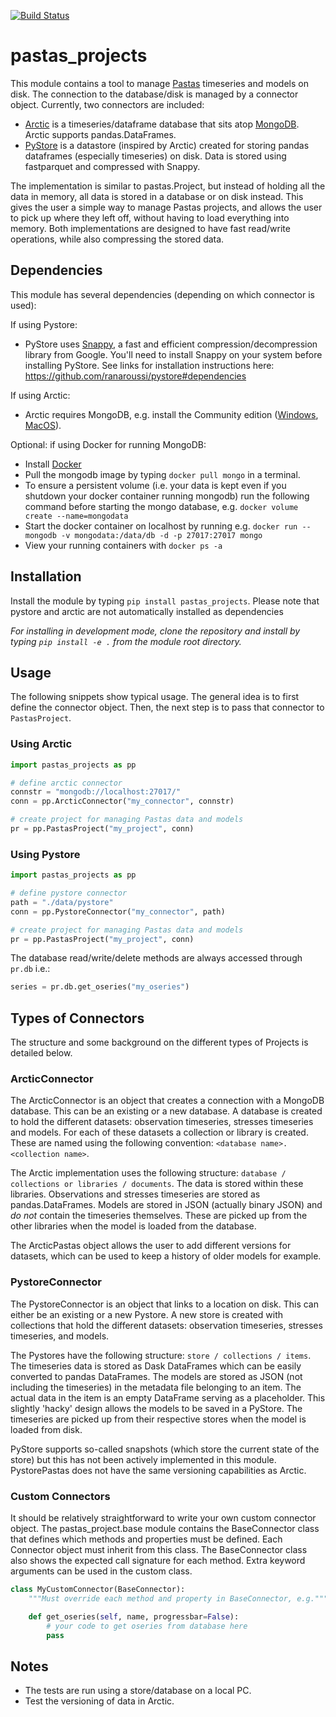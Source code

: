 [![Build Status](https://travis-ci.com/ArtesiaWater/pastas_projects.svg?branch=master)](https://travis-ci.com/ArtesiaWater/pastas_projects)

# pastas_projects

This module contains a tool to manage [Pastas](https://pastas.readthedocs.io/en/latest/) timeseries and models on disk. The connection to the database/disk is managed by a connector object. Currently, two connectors are included:
- [Arctic](https://arctic.readthedocs.io/en/latest/) is a timeseries/dataframe database that sits atop [MongoDB](https://www.mongodb.com). Arctic supports pandas.DataFrames.
- [PyStore](https://github.com/ranaroussi/pystore) is a datastore (inspired by Arctic) created for storing pandas dataframes (especially timeseries) on disk. Data is stored using fastparquet and compressed with Snappy.

The implementation is similar to pastas.Project, but instead of holding all the data in memory, all data is stored in a database or on disk instead. This gives the user a simple way to manage Pastas projects, and allows the user to pick up where they left off, without having to load everything into memory. Both implementations are designed to have fast read/write operations, while also compressing the stored data.

## Dependencies
This module has several dependencies (depending on which connector is used):

If using Pystore:
- PyStore uses [Snappy](http://google.github.io/snappy/), a fast and efficient compression/decompression library from Google. You'll need to install Snappy on your system before installing PyStore. See links for installation instructions here: https://github.com/ranaroussi/pystore#dependencies

If using Arctic:
- Arctic requires MongoDB, e.g. install the Community edition ([Windows](https://fastdl.mongodb.org/win32/mongodb-win32-x86_64-2012plus-4.2.1-signed.msi), [MacOS](https://fastdl.mongodb.org/osx/mongodb-macos-x86_64-4.2.1.tgz)).

Optional: if using Docker for running MongoDB:
- Install [Docker](https://www.docker.com/products/docker-desktop)
- Pull the mongodb image by typing `docker pull mongo` in a terminal.
- To ensure a persistent volume (i.e. your data is kept even if you shutdown your docker container running mongodb) run the following command before starting the mongo database, e.g. `docker volume create --name=mongodata`
- Start the docker container on localhost by running e.g. `docker run --mongodb -v mongodata:/data/db -d -p 27017:27017 mongo`
- View your running containers with `docker ps -a`

## Installation
Install the module by typing `pip install pastas_projects`. Please note that pystore and arctic are not automatically installed as dependencies

_For installing in development mode, clone the repository and install by typing `pip install -e .` from the module root directory._

## Usage
The following snippets show typical usage. The general idea is to first define the connector object. Then, the next step is to pass that connector to `PastasProject`.

### Using Arctic

```python
import pastas_projects as pp

# define arctic connector
connstr = "mongodb://localhost:27017/"
conn = pp.ArcticConnector("my_connector", connstr)

# create project for managing Pastas data and models
pr = pp.PastasProject("my_project", conn)
```
### Using Pystore

```python
import pastas_projects as pp

# define pystore connector
path = "./data/pystore"
conn = pp.PystoreConnector("my_connector", path)

# create project for managing Pastas data and models
pr = pp.PastasProject("my_project", conn)
```

The database read/write/delete methods are always accessed through `pr.db` i.e.:
```python
series = pr.db.get_oseries("my_oseries")
```

## Types of Connectors

The structure and some background on the different types of Projects is detailed below.

### ArcticConnector
The ArcticConnector is an object that creates a connection with a MongoDB database. This can be an existing or a new database. A database is created to hold the different datasets: observation timeseries, stresses timeseries and models. For each of these datasets a collection or library is created. These are named using the following convention: `<database name>.<collection name>`.

The Arctic implementation uses the following structure: `database / collections or libraries / documents`. The data is stored within these libraries. Observations and stresses timeseries are stored as pandas.DataFrames. Models are stored in JSON (actually binary JSON) and *do not* contain the timeseries themselves. These are picked up from the other libraries when the model is loaded from the database.

The ArcticPastas object allows the user to add different versions for datasets, which can be used to keep a history of older models for example.

### PystoreConnector
The PystoreConnector is an object that links to a location on disk. This can either be an existing or a new Pystore. A new store is created with collections that hold the different datasets: observation timeseries, stresses timeseries, and models.

The Pystores have the following structure: `store / collections / items`. The timeseries data is stored as Dask DataFrames which can be easily converted to pandas DataFrames. The models are stored as JSON (not including the timeseries) in the metadata file belonging to an item. The actual data in the item is an empty DataFrame serving as a placeholder. This slightly 'hacky' design allows the models to be saved in a PyStore. The timeseries are picked up from their respective stores when the model is loaded from disk.

PyStore supports so-called snapshots (which store the current state of the store) but this has not been actively implemented in this module. PystorePastas does not have the same versioning capabilities as Arctic.

### Custom Connectors
It should be relatively straightforward to write your own custom connector object. The
pastas_project.base module contains the BaseConnector class that defines which methods and properties must be defined. Each Connector object must inherit from this class. The BaseConnector class also shows the expected call signature for each method. Extra keyword arguments can be used in the custom class.

```python
class MyCustomConnector(BaseConnector):
    """Must override each method and property in BaseConnector, e.g."""

    def get_oseries(self, name, progressbar=False):
        # your code to get oseries from database here
        pass
```

## Notes
- The tests are run using a store/database on a local PC.
- Test the versioning of data in Arctic.
